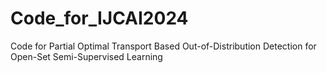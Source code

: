 # Code_for_IJCAI2024
Code for Partial Optimal Transport Based Out-of-Distribution Detection  for Open-Set Semi-Supervised Learning
